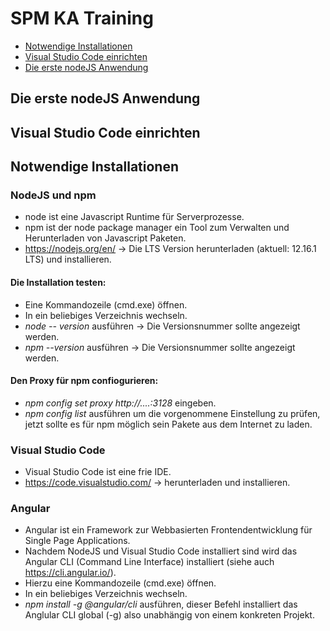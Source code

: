 # SPM KA Training

* [Notwendige Installationen](https://github.com/spmka/training#notwendige-installationen)
* [Visual Studio Code einrichten](https://github.com/spmka/training#visual-studio-code-einrichten)
* [Die erste nodeJS Anwendung](https://github.com/spmka/training#die-erste-nodejs-anwendung)



## Die erste nodeJS Anwendung

## Visual Studio Code einrichten


## Notwendige Installationen
### NodeJS und npm
  * node ist eine Javascript Runtime für Serverprozesse. 
  * npm ist der node package manager ein Tool zum Verwalten und Herunterladen von Javascript Paketen.
  * https://nodejs.org/en/ -> Die LTS Version herunterladen (aktuell: 12.16.1 LTS) und installieren.
  
  #### Die Installation testen:
  * Eine Kommandozeile (cmd.exe) öffnen.
  * In ein beliebiges Verzeichnis wechseln.
  * *node -- version* ausführen -> Die Versionsnummer sollte angezeigt werden.
  * *npm --version* ausführen -> Die Versionsnummer sollte angezeigt werden.
  
  #### Den Proxy für npm confiogurieren:
  * *npm config set proxy http://....:3128* eingeben.
  * *npm config list* ausführen um die vorgenommene Einstellung zu prüfen, jetzt sollte es für npm möglich sein Pakete aus dem Internet zu laden.
  
### Visual Studio Code
  * Visual Studio Code ist eine frie IDE.
  * https://code.visualstudio.com/ -> herunterladen und installieren.
  
### Angular
  * Angular ist ein Framework zur Webbasierten Frontendentwicklung für Single Page Applications.
  * Nachdem NodeJS und Visual Studio Code installiert sind wird das Angular CLI (Command Line Interface) installiert (siehe auch https://cli.angular.io/).
  * Hierzu eine Kommandozeile (cmd.exe) öffnen.
  * In ein beliebiges Verzeichnis wechseln.
  * *npm install -g @angular/cli* ausführen, dieser Befehl installiert das Anglular CLI global (-g) also unabhängig von einem konkreten Projekt.
